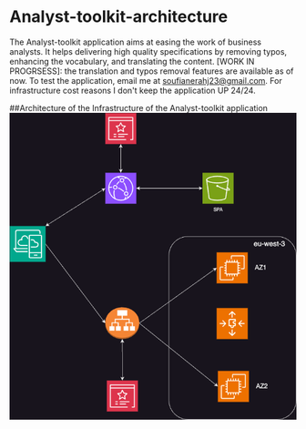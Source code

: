 # Analyst-toolkit-architecture
The Analyst-toolkit application aims at easing the work of business analysts. 
It helps delivering high quality specifications by removing typos, enhancing the vocabulary, and translating the content.
[WORK IN PROGRSESS]: the translation and typos removal features are available as of now. To test the application, email me at soufianerahj23@gmail.com. For infrastructure cost reasons I don't keep the application UP 24/24.

##Architecture of the Infrastructure of the Analyst-toolkit application
![Architecture of the infrastructure](diagrams/analyst-toolkit.drawio.png)
